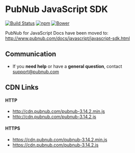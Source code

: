 # PubNub JavaScript SDK

[![Build Status](https://travis-ci.org/pubnub/javascript.svg?branch=master)](https://travis-ci.org/pubnub/javascript)
[![npm](https://img.shields.io/npm/v/pubnub.svg)]()
[![Bower](https://img.shields.io/bower/v/pubnub.svg)]()

PubNub for JavaScript Docs have been moved to: http://www.pubnub.com/docs/javascript/javascript-sdk.html

## Communication

- If you **need help** or have a **general question**, contact <support@pubnub.com>

## CDN Links

#### HTTP
* http://cdn.pubnub.com/pubnub-3.14.2.min.js
* http://cdn.pubnub.com/pubnub-3.14.2.js

#### HTTPS
* https://cdn.pubnub.com/pubnub-3.14.2.min.js
* https://cdn.pubnub.com/pubnub-3.14.2.js
